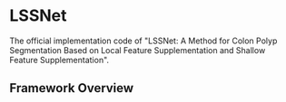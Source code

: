 # LSSNet
The official implementation code of "LSSNet: A Method for Colon Polyp Segmentation Based on Local Feature Supplementation and Shallow Feature Supplementation".
## Framework Overview
